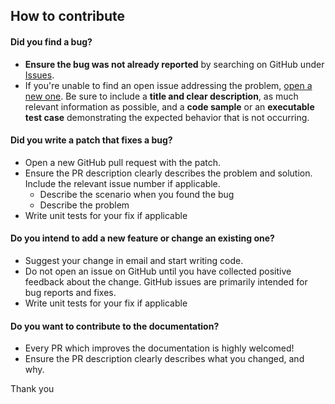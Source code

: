## How to contribute

#### **Did you find a bug?**

* **Ensure the bug was not already reported** by searching on GitHub under [Issues](https://github.com/gabor-boros/dajgno-microservices/issues).
* If you're unable to find an open issue addressing the problem, [open a new one](https://github.com/gabor-boros/dajgno-microservices/issues/new). Be sure to include a **title and clear description**, as much relevant information as possible, and a **code sample** or an **executable test case** demonstrating the expected behavior that is not occurring.

#### **Did you write a patch that fixes a bug?**

* Open a new GitHub pull request with the patch.
* Ensure the PR description clearly describes the problem and solution. Include the relevant issue number if applicable.
    * Describe the scenario when you found the bug
    * Describe the problem
* Write unit tests for your fix if applicable

#### **Do you intend to add a new feature or change an existing one?**

* Suggest your change in email and start writing code.
* Do not open an issue on GitHub until you have collected positive feedback about the change. GitHub issues are primarily intended for bug reports and fixes.
* Write unit tests for your fix if applicable

#### **Do you want to contribute to the documentation?**

* Every PR which improves the documentation is highly welcomed!
* Ensure the PR description clearly describes what you changed, and why.

Thank you

